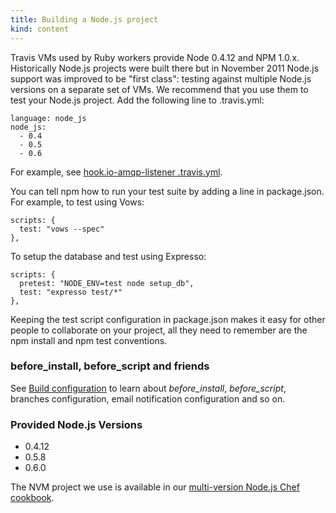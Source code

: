 ```yaml
---
title: Building a Node.js project
kind: content
---
```


Travis VMs used by Ruby workers provide Node 0.4.12 and NPM 1.0.x. Historically Node.js projects were built there but in November 2011 Node.js support was improved to
be "first class": testing against multiple Node.js versions on a separate set of VMs. We recommend that you use them to test your Node.js project.
Add the following line to .travis.yml:

    language: node_js
    node_js:
      - 0.4
      - 0.5
      - 0.6

For example, see [hook.io-amqp-listener .travis.yml](https://github.com/scottyapp/hook.io-amqp-listener/blob/master/.travis.yml).

You can tell npm how to run your test suite by adding a line in package.json. For example, to test using Vows:

    scripts: {
      test: "vows --spec"
    },

To setup the database and test using Expresso:

    scripts: {
      pretest: "NODE_ENV=test node setup_db",
      test: "expresso test/*"
    },

Keeping the test script configuration in package.json makes it easy for other people to collaborate on your project, all they need to remember are the npm install and npm test conventions.


### before_install, before_script and friends

See <a href="/docs/user/build-configuration/">Build configuration</a> to learn about *before_install*, *before_script*, branches configuration, email notification
configuration and so on.



### Provided Node.js Versions

 * 0.4.12
 * 0.5.8
 * 0.6.0

The NVM project we use is available in our [multi-version Node.js Chef cookbook](https://github.com/travis-ci/travis-cookbooks/tree/master/vagrant_base/nodejs).
